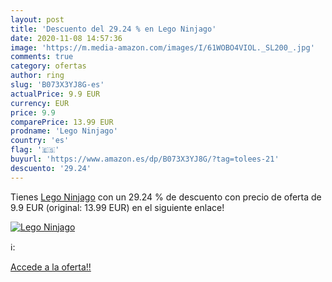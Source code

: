 ```yaml
---
layout: post
title: 'Descuento del 29.24 % en Lego Ninjago'
date: 2020-11-08 14:57:36
image: 'https://m.media-amazon.com/images/I/61WOBO4VIOL._SL200_.jpg'
comments: true
category: ofertas
author: ring
slug: 'B073X3YJ8G-es'
actualPrice: 9.9 EUR
currency: EUR
price: 9.9
comparePrice: 13.99 EUR
prodname: 'Lego Ninjago'
country: 'es'
flag: '🇪🇸'
buyurl: 'https://www.amazon.es/dp/B073X3YJ8G/?tag=tolees-21'
descuento: '29.24'
---
```


Tienes [Lego Ninjago](https://www.amazon.es/dp/B073X3YJ8G/?tag=tolees-21) con un 29.24 % de descuento con precio de oferta de 9.9 EUR (original: 13.99 EUR) en el siguiente enlace!

[![Lego Ninjago](https://m.media-amazon.com/images/I/61WOBO4VIOL._SL200_.jpg)](https://www.amazon.es/dp/B073X3YJ8G/?tag=tolees-21)

ℹ️:


[Accede a la oferta!!](https://www.amazon.es/dp/B073X3YJ8G/?tag=tolees-21)
